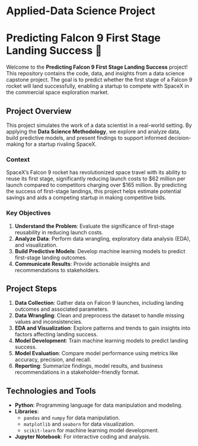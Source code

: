# Applied-Data Science Project

# Predicting Falcon 9 First Stage Landing Success 🚀  

Welcome to the **Predicting Falcon 9 First Stage Landing Success** project! This repository contains the code, data, and insights from a data science capstone project. The goal is to predict whether the first stage of a Falcon 9 rocket will land successfully, enabling a startup to compete with SpaceX in the commercial space exploration market.  

## Project Overview  
This project simulates the work of a data scientist in a real-world setting. By applying the **Data Science Methodology**, we explore and analyze data, build predictive models, and present findings to support informed decision-making for a startup rivaling SpaceX.  

### Context  
SpaceX’s Falcon 9 rocket has revolutionized space travel with its ability to reuse its first stage, significantly reducing launch costs to $62 million per launch compared to competitors charging over $165 million. By predicting the success of first-stage landings, this project helps estimate potential savings and aids a competing startup in making competitive bids.  

### Key Objectives  
1. **Understand the Problem**: Evaluate the significance of first-stage reusability in reducing launch costs.  
2. **Analyze Data**: Perform data wrangling, exploratory data analysis (EDA), and visualization.  
3. **Build Predictive Models**: Develop machine learning models to predict first-stage landing outcomes.  
4. **Communicate Results**: Provide actionable insights and recommendations to stakeholders.  

## Project Steps  
1. **Data Collection**: Gather data on Falcon 9 launches, including landing outcomes and associated parameters.  
2. **Data Wrangling**: Clean and preprocess the dataset to handle missing values and inconsistencies.  
3. **EDA and Visualization**: Explore patterns and trends to gain insights into factors affecting landing success.  
4. **Model Development**: Train machine learning models to predict landing success.  
5. **Model Evaluation**: Compare model performance using metrics like accuracy, precision, and recall.  
6. **Reporting**: Summarize findings, model results, and business recommendations in a stakeholder-friendly format.  

## Technologies and Tools  
- **Python**: Programming language for data manipulation and modeling.  
- **Libraries**:  
  - `pandas` and `numpy` for data manipulation.  
  - `matplotlib` and `seaborn` for data visualization.  
  - `scikit-learn` for machine learning model development.  
- **Jupyter Notebook**: For interactive coding and analysis.  
